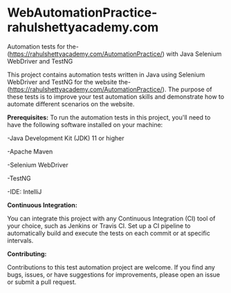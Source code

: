 # WebAutomationPractice-rahulshettyacademy.com
Automation tests for the-(https://rahulshettyacademy.com/AutomationPractice/) with Java Selenium WebDriver and TestNG

This project contains automation tests written in Java using Selenium WebDriver and TestNG for the website the-(https://rahulshettyacademy.com/AutomationPractice/). The purpose of these tests is to improve your test automation skills and demonstrate how to automate different scenarios on the website.

**Prerequisites:**
To run the automation tests in this project, you'll need to have the following software installed on your machine:

-Java Development Kit (JDK) 11 or higher

-Apache Maven

-Selenium WebDriver

-TestNG

-IDE: IntelliJ


**Continuous Integration:**

You can integrate this project with any Continuous Integration (CI) tool of your choice, such as Jenkins or Travis CI. Set up a CI pipeline to automatically build and execute the tests on each commit or at specific intervals.
 
**Contributing:**

Contributions to this test automation project are welcome. If you find any bugs, issues, or have suggestions for improvements, please open an issue or submit a pull request.
